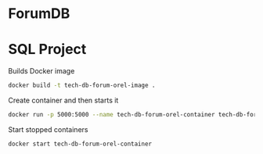 # ForumDB
# SQL Project 

Builds Docker image
```bash
docker build -t tech-db-forum-orel-image .
```

Create container and then starts it
```bash
docker run -p 5000:5000 --name tech-db-forum-orel-container tech-db-forum-orel-image
```

Start stopped containers
```bash
docker start tech-db-forum-orel-container
```
